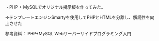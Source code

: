 ・PHP + MySQLでオリジナル掲示板を作ってみた。

→テンプレートエンジンSmartyを使用してPHPとHTMLを分離し、解読性を向上させた

参考資料：
PHP+MySQL Webサーバーサイドプログラミング入門
